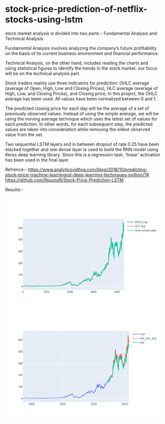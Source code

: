 # stock-price-prediction-of-netflix-stocks-using-lstm

stock market analysis is divided into two parts – Fundamental Analysis and Technical Analysis.

Fundamental Analysis involves analyzing the company’s future profitability on the basis of its current business environment and financial performance.

Technical Analysis, on the other hand, includes reading the charts and using statistical figures to identify the trends in the stock market.
 our focus will be on the technical analysis part.
 
Stock traders mainly use three indicators for prediction: OHLC average (average of Open, High, Low and Closing Prices), HLC average (average of High, Low, and Closing Prices), and Closing price, In this project, the OHLC average has been used.
All values have been normalized between 0 and 1.

The predicted closing price for each day will be the average of a set of previously observed values. Instead of using the simple average, we will be using the moving average technique which uses the latest set of values for each prediction. In other words, for each subsequent step, the predicted values are taken into consideration while removing the oldest observed value from the set.

Two sequential LSTM layers and in between dropout of rate 0.25 have been stacked together and one dense layer is used to build the RNN model using Keras deep learning library. Since this is a regression task, 'linear' activation has been used in the final layer.

Refrence:- https://www.analyticsvidhya.com/blog/2018/10/predicting-stock-price-machine-learningnd-deep-learning-techniques-python/?#
https://github.com/NourozR/Stock-Price-Prediction-LSTM

Results:-

![fig1](https://github.com/vivekgohel56/stock-price-prediction-of-netflix-stocks-using-lstm/blob/master/diff_btwn_diff_avgs.png?raw=true, "Diff_averages")
![fig2](https://github.com/vivekgohel56/stock-price-prediction-of-netflix-stocks-using-lstm/blob/master/graph_of_predicted_data.png?raw=true, "Graph of valid/test data")
